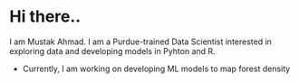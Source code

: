 # Hi there..
I am Mustak Ahmad. I am a Purdue-trained Data Scientist interested in exploring data and developing models in Pyhton and R.
- Currently, I am working on developing ML models to map forest density
